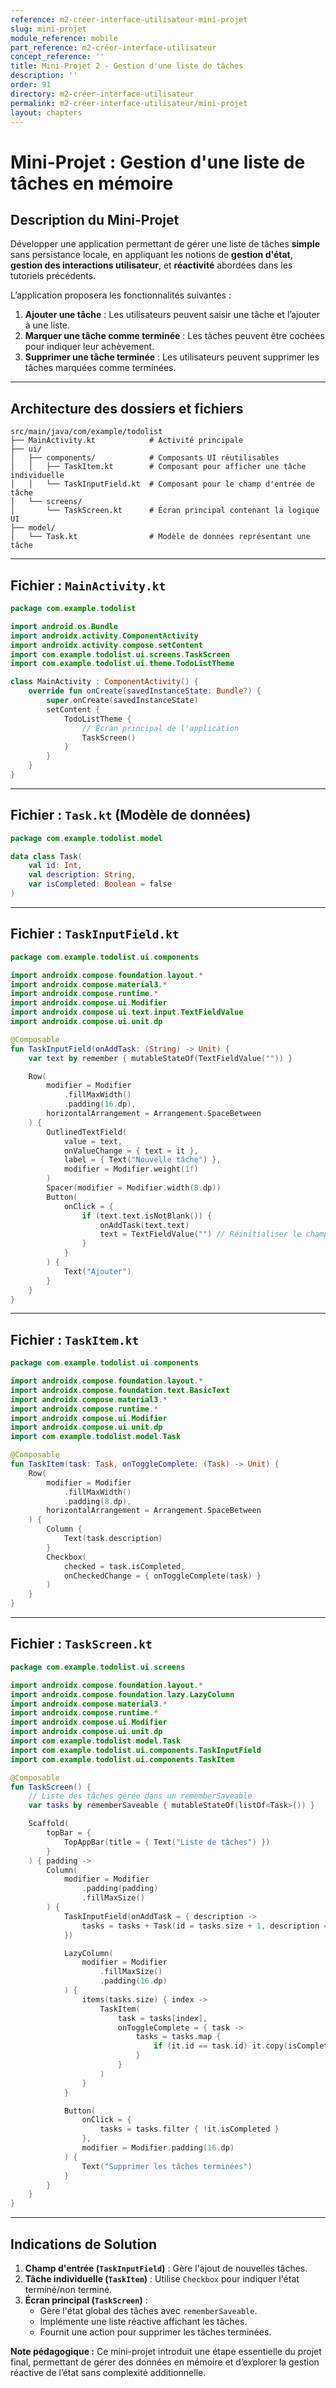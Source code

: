 ```yaml
---
reference: m2-créer-interface-utilisateur-mini-projet
slug: mini-projet
module_reference: mobile
part_reference: m2-créer-interface-utilisateur
concept_reference: ''
title: Mini-Projet 2 - Gestion d'une liste de tâches
description: ''
order: 91
directory: m2-créer-interface-utilisateur
permalink: m2-créer-interface-utilisateur/mini-projet
layout: chapters
---
```



# **Mini-Projet : Gestion d'une liste de tâches en mémoire**  

## **Description du Mini-Projet**  
Développer une application permettant de gérer une liste de tâches **simple** sans persistance locale, en appliquant les notions de **gestion d'état**, **gestion des interactions utilisateur**, et **réactivité** abordées dans les tutoriels précédents.  

L’application proposera les fonctionnalités suivantes :  
1. **Ajouter une tâche** : Les utilisateurs peuvent saisir une tâche et l’ajouter à une liste.  
2. **Marquer une tâche comme terminée** : Les tâches peuvent être cochées pour indiquer leur achèvement.  
3. **Supprimer une tâche terminée** : Les utilisateurs peuvent supprimer les tâches marquées comme terminées.  

---

## **Architecture des dossiers et fichiers**

```plaintext
src/main/java/com/example/todolist
├── MainActivity.kt            # Activité principale
├── ui/
│   ├── components/            # Composants UI réutilisables
│   │   ├── TaskItem.kt        # Composant pour afficher une tâche individuelle
│   │   └── TaskInputField.kt  # Composant pour le champ d'entrée de tâche
│   └── screens/
│       └── TaskScreen.kt      # Écran principal contenant la logique UI
├── model/
│   └── Task.kt                # Modèle de données représentant une tâche
```

---

## **Fichier : `MainActivity.kt`**  

```kotlin
package com.example.todolist

import android.os.Bundle
import androidx.activity.ComponentActivity
import androidx.activity.compose.setContent
import com.example.todolist.ui.screens.TaskScreen
import com.example.todolist.ui.theme.TodoListTheme

class MainActivity : ComponentActivity() {
    override fun onCreate(savedInstanceState: Bundle?) {
        super.onCreate(savedInstanceState)
        setContent {
            TodoListTheme {
                // Écran principal de l'application
                TaskScreen()
            }
        }
    }
}
```

---

## **Fichier : `Task.kt` (Modèle de données)**  

```kotlin
package com.example.todolist.model

data class Task(
    val id: Int,
    val description: String,
    var isCompleted: Boolean = false
)
```

---

## **Fichier : `TaskInputField.kt`**  

```kotlin
package com.example.todolist.ui.components

import androidx.compose.foundation.layout.*
import androidx.compose.material3.*
import androidx.compose.runtime.*
import androidx.compose.ui.Modifier
import androidx.compose.ui.text.input.TextFieldValue
import androidx.compose.ui.unit.dp

@Composable
fun TaskInputField(onAddTask: (String) -> Unit) {
    var text by remember { mutableStateOf(TextFieldValue("")) }

    Row(
        modifier = Modifier
            .fillMaxWidth()
            .padding(16.dp),
        horizontalArrangement = Arrangement.SpaceBetween
    ) {
        OutlinedTextField(
            value = text,
            onValueChange = { text = it },
            label = { Text("Nouvelle tâche") },
            modifier = Modifier.weight(1f)
        )
        Spacer(modifier = Modifier.width(8.dp))
        Button(
            onClick = {
                if (text.text.isNotBlank()) {
                    onAddTask(text.text)
                    text = TextFieldValue("") // Réinitialiser le champ
                }
            }
        ) {
            Text("Ajouter")
        }
    }
}
```

---

## **Fichier : `TaskItem.kt`**  

```kotlin
package com.example.todolist.ui.components

import androidx.compose.foundation.layout.*
import androidx.compose.foundation.text.BasicText
import androidx.compose.material3.*
import androidx.compose.runtime.*
import androidx.compose.ui.Modifier
import androidx.compose.ui.unit.dp
import com.example.todolist.model.Task

@Composable
fun TaskItem(task: Task, onToggleComplete: (Task) -> Unit) {
    Row(
        modifier = Modifier
            .fillMaxWidth()
            .padding(8.dp),
        horizontalArrangement = Arrangement.SpaceBetween
    ) {
        Column {
            Text(task.description)
        }
        Checkbox(
            checked = task.isCompleted,
            onCheckedChange = { onToggleComplete(task) }
        )
    }
}
```

---

## **Fichier : `TaskScreen.kt`**  

```kotlin
package com.example.todolist.ui.screens

import androidx.compose.foundation.layout.*
import androidx.compose.foundation.lazy.LazyColumn
import androidx.compose.material3.*
import androidx.compose.runtime.*
import androidx.compose.ui.Modifier
import androidx.compose.ui.unit.dp
import com.example.todolist.model.Task
import com.example.todolist.ui.components.TaskInputField
import com.example.todolist.ui.components.TaskItem

@Composable
fun TaskScreen() {
    // Liste des tâches gérée dans un rememberSaveable
    var tasks by rememberSaveable { mutableStateOf(listOf<Task>()) }

    Scaffold(
        topBar = {
            TopAppBar(title = { Text("Liste de tâches") })
        }
    ) { padding ->
        Column(
            modifier = Modifier
                .padding(padding)
                .fillMaxSize()
        ) {
            TaskInputField(onAddTask = { description ->
                tasks = tasks + Task(id = tasks.size + 1, description = description)
            })

            LazyColumn(
                modifier = Modifier
                    .fillMaxSize()
                    .padding(16.dp)
            ) {
                items(tasks.size) { index ->
                    TaskItem(
                        task = tasks[index],
                        onToggleComplete = { task ->
                            tasks = tasks.map {
                                if (it.id == task.id) it.copy(isCompleted = !it.isCompleted) else it
                            }
                        }
                    )
                }
            }

            Button(
                onClick = {
                    tasks = tasks.filter { !it.isCompleted }
                },
                modifier = Modifier.padding(16.dp)
            ) {
                Text("Supprimer les tâches terminées")
            }
        }
    }
}
```

---

## **Indications de Solution**  

1. **Champ d'entrée (`TaskInputField`)** : Gère l'ajout de nouvelles tâches.  
2. **Tâche individuelle (`TaskItem`)** : Utilise `Checkbox` pour indiquer l'état terminé/non terminé.  
3. **Écran principal (`TaskScreen`)** :  
   - Gère l'état global des tâches avec `rememberSaveable`.  
   - Implémente une liste réactive affichant les tâches.  
   - Fournit une action pour supprimer les tâches terminées.  

**Note pédagogique :** Ce mini-projet introduit une étape essentielle du projet final, permettant de gérer des données en mémoire et d’explorer la gestion réactive de l’état sans complexité additionnelle.